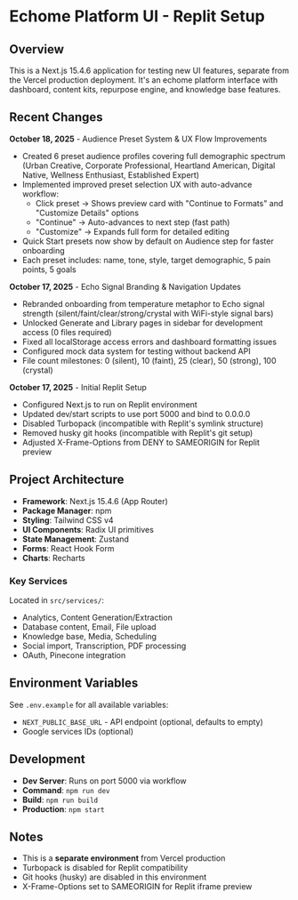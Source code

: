 # Echome Platform UI - Replit Setup

## Overview

This is a Next.js 15.4.6 application for testing new UI features, separate from the Vercel production deployment. It's an echome platform interface with dashboard, content kits, repurpose engine, and knowledge base features.

## Recent Changes

**October 18, 2025** - Audience Preset System & UX Flow Improvements

- Created 6 preset audience profiles covering full demographic spectrum (Urban Creative, Corporate Professional, Heartland American, Digital Native, Wellness Enthusiast, Established Expert)
- Implemented improved preset selection UX with auto-advance workflow:
  - Click preset → Shows preview card with "Continue to Formats" and "Customize Details" options
  - "Continue" → Auto-advances to next step (fast path)
  - "Customize" → Expands full form for detailed editing
- Quick Start presets now show by default on Audience step for faster onboarding
- Each preset includes: name, tone, style, target demographic, 5 pain points, 5 goals

**October 17, 2025** - Echo Signal Branding & Navigation Updates

- Rebranded onboarding from temperature metaphor to Echo signal strength (silent/faint/clear/strong/crystal with WiFi-style signal bars)
- Unlocked Generate and Library pages in sidebar for development access (0 files required)
- Fixed all localStorage access errors and dashboard formatting issues
- Configured mock data system for testing without backend API
- File count milestones: 0 (silent), 10 (faint), 25 (clear), 50 (strong), 100 (crystal)

**October 17, 2025** - Initial Replit Setup

- Configured Next.js to run on Replit environment
- Updated dev/start scripts to use port 5000 and bind to 0.0.0.0
- Disabled Turbopack (incompatible with Replit's symlink structure)
- Removed husky git hooks (incompatible with Replit's git setup)
- Adjusted X-Frame-Options from DENY to SAMEORIGIN for Replit preview

## Project Architecture

- **Framework**: Next.js 15.4.6 (App Router)
- **Package Manager**: npm
- **Styling**: Tailwind CSS v4
- **UI Components**: Radix UI primitives
- **State Management**: Zustand
- **Forms**: React Hook Form
- **Charts**: Recharts

### Key Services

Located in `src/services/`:

- Analytics, Content Generation/Extraction
- Database content, Email, File upload
- Knowledge base, Media, Scheduling
- Social import, Transcription, PDF processing
- OAuth, Pinecone integration

## Environment Variables

See `.env.example` for all available variables:

- `NEXT_PUBLIC_BASE_URL` - API endpoint (optional, defaults to empty)
- Google services IDs (optional)

## Development

- **Dev Server**: Runs on port 5000 via workflow
- **Command**: `npm run dev`
- **Build**: `npm run build`
- **Production**: `npm start`

## Notes

- This is a **separate environment** from Vercel production
- Turbopack is disabled for Replit compatibility
- Git hooks (husky) are disabled in this environment
- X-Frame-Options set to SAMEORIGIN for Replit iframe preview
